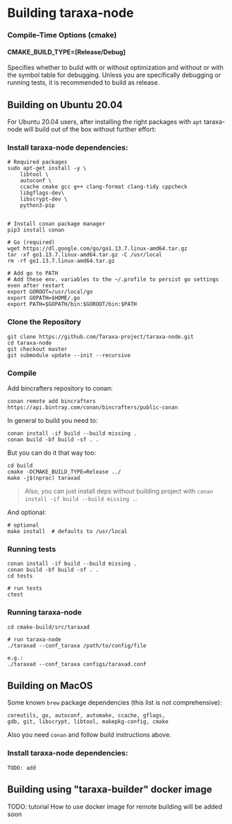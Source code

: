 # Building taraxa-node

### Compile-Time Options (cmake)

#### CMAKE_BUILD_TYPE=[Release/Debug]

Specifies whether to build with or without optimization and without or with
the symbol table for debugging. Unless you are specifically debugging or
running tests, it is recommended to build as release.

## Building on Ubuntu 20.04
For Ubuntu 20.04 users, after installing the right packages with `apt` taraxa-node
will build out of the box without further effort:

### Install taraxa-node dependencies:

    # Required packages
    sudo apt-get install -y \
        libtool \
        autoconf \
        ccache cmake gcc g++ clang-format clang-tidy cppcheck 
        libgflags-dev\
        libscrypt-dev \
        python3-pip

        
    # Install conan package manager
    pip3 install conan

    # Go (required)
    wget https://dl.google.com/go/go1.13.7.linux-amd64.tar.gz
    tar -xf go1.13.7.linux-amd64.tar.gz -C /usr/local
    rm -rf go1.13.7.linux-amd64.tar.gz

    # Add go to PATH
    # Add these env. variables to the ~/.profile to persist go settings even after restart
    export GOROOT=/usr/local/go
    export GOPATH=$HOME/.go
    export PATH=$GOPATH/bin:$GOROOT/bin:$PATH

### Clone the Repository

    git clone https://github.com/Taraxa-project/taraxa-node.git
    cd taraxa-node
    git checkout master
    git submodule update --init --recursive

### Compile

Add bincrafters repository to conan:

    conan remote add bincrafters https://api.bintray.com/conan/bincrafters/public-conan

In general to build you need to:

    conan install -if build --build missing .
    conan build -bf build -sf . .

But you can do it that way too:

    cd build
    cmake -DCMAKE_BUILD_TYPE=Release ../
    make -j$(nproc) taraxad

> Also, you can just install deps without building project with `conan install -if build --build missing .`.

And optional:

    # optional
    make install  # defaults to /usr/local

### Running tests

    conan install -if build --build missing .
    conan build -bf build -sf . .
    cd tests

    # run tests
    ctest

### Running taraxa-node
    cd cmake-build/src/taraxad

    # run taraxa-node
    ./taraxad --conf_taraxa /path/to/config/file

    e.g.:
    ./taraxad --conf_taraxa configs/taraxad.conf

## Building on MacOS

Some known `brew` package dependencies (this list is not comprehensive):
```
coreutils, go, autoconf, automake, ccache, gflags,
gdb, git, libscrypt, libtool, makepkg-config, cmake
```

Also you need `conan` and follow build instructions above.

### Install taraxa-node dependencies:

    TODO: add


## Building using "taraxa-builder" docker image

TODO: tutorial How to use docker image for remote building will be added soon
